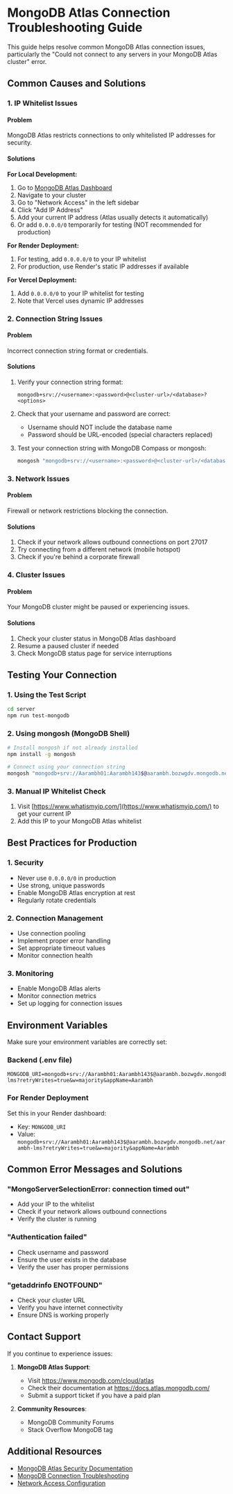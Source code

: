 # MongoDB Atlas Connection Troubleshooting Guide

This guide helps resolve common MongoDB Atlas connection issues, particularly the "Could not connect to any servers in your MongoDB Atlas cluster" error.

## Common Causes and Solutions

### 1. IP Whitelist Issues

#### Problem
MongoDB Atlas restricts connections to only whitelisted IP addresses for security.

#### Solutions

**For Local Development:**
1. Go to [MongoDB Atlas Dashboard](https://cloud.mongodb.com)
2. Navigate to your cluster
3. Go to "Network Access" in the left sidebar
4. Click "Add IP Address"
5. Add your current IP address (Atlas usually detects it automatically)
6. Or add `0.0.0.0/0` temporarily for testing (NOT recommended for production)

**For Render Deployment:**
1. For testing, add `0.0.0.0/0` to your IP whitelist
2. For production, use Render's static IP addresses if available

**For Vercel Deployment:**
1. Add `0.0.0.0/0` to your IP whitelist for testing
2. Note that Vercel uses dynamic IP addresses

### 2. Connection String Issues

#### Problem
Incorrect connection string format or credentials.

#### Solutions
1. Verify your connection string format:
   ```
   mongodb+srv://<username>:<password>@<cluster-url>/<database>?<options>
   ```

2. Check that your username and password are correct:
   - Username should NOT include the database name
   - Password should be URL-encoded (special characters replaced)

3. Test your connection string with MongoDB Compass or mongosh:
   ```bash
   mongosh "mongodb+srv://<username>:<password>@<cluster-url>/<database>"
   ```

### 3. Network Issues

#### Problem
Firewall or network restrictions blocking the connection.

#### Solutions
1. Check if your network allows outbound connections on port 27017
2. Try connecting from a different network (mobile hotspot)
3. Check if you're behind a corporate firewall

### 4. Cluster Issues

#### Problem
Your MongoDB cluster might be paused or experiencing issues.

#### Solutions
1. Check your cluster status in MongoDB Atlas dashboard
2. Resume a paused cluster if needed
3. Check MongoDB status page for service interruptions

## Testing Your Connection

### 1. Using the Test Script
```bash
cd server
npm run test-mongodb
```

### 2. Using mongosh (MongoDB Shell)
```bash
# Install mongosh if not already installed
npm install -g mongosh

# Connect using your connection string
mongosh "mongodb+srv://Aarambh01:Aarambh143$@aarambh.bozwgdv.mongodb.net/aarambh-lms?retryWrites=true&w=majority"
```

### 3. Manual IP Whitelist Check
1. Visit [https://www.whatismyip.com/](https://www.whatismyip.com/) to get your current IP
2. Add this IP to your MongoDB Atlas whitelist

## Best Practices for Production

### 1. Security
- Never use `0.0.0.0/0` in production
- Use strong, unique passwords
- Enable MongoDB Atlas encryption at rest
- Regularly rotate credentials

### 2. Connection Management
- Use connection pooling
- Implement proper error handling
- Set appropriate timeout values
- Monitor connection health

### 3. Monitoring
- Enable MongoDB Atlas alerts
- Monitor connection metrics
- Set up logging for connection issues

## Environment Variables

Make sure your environment variables are correctly set:

### Backend (.env file)
```env
MONGODB_URI=mongodb+srv://Aarambh01:Aarambh143$@aarambh.bozwgdv.mongodb.net/aarambh-lms?retryWrites=true&w=majority&appName=Aarambh
```

### For Render Deployment
Set this in your Render dashboard:
- Key: `MONGODB_URI`
- Value: `mongodb+srv://Aarambh01:Aarambh143$@aarambh.bozwgdv.mongodb.net/aarambh-lms?retryWrites=true&w=majority&appName=Aarambh`

## Common Error Messages and Solutions

### "MongoServerSelectionError: connection timed out"
- Add your IP to the whitelist
- Check if your network allows outbound connections
- Verify the cluster is running

### "Authentication failed"
- Check username and password
- Ensure the user exists in the database
- Verify the user has proper permissions

### "getaddrinfo ENOTFOUND"
- Check your cluster URL
- Verify you have internet connectivity
- Ensure DNS is working properly

## Contact Support

If you continue to experience issues:

1. **MongoDB Atlas Support**:
   - Visit https://www.mongodb.com/cloud/atlas
   - Check their documentation at https://docs.atlas.mongodb.com/
   - Submit a support ticket if you have a paid plan

2. **Community Resources**:
   - MongoDB Community Forums
   - Stack Overflow MongoDB tag

## Additional Resources

- [MongoDB Atlas Security Documentation](https://docs.atlas.mongodb.com/security/)
- [MongoDB Connection Troubleshooting](https://docs.mongodb.com/manual/tutorial/troubleshoot-connectivity/)
- [Network Access Configuration](https://docs.atlas.mongodb.com/security-whitelist/)